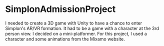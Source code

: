 # SimplonAdmissionProject
 I needed to create a 3D game with Unity to have a chance to enter Simplon's AR/VR formation. It had to be a game with a character at the 3rd person view. I decided on a mini-platformer. For this project, I used a character and some animations from the Mixamo website.

